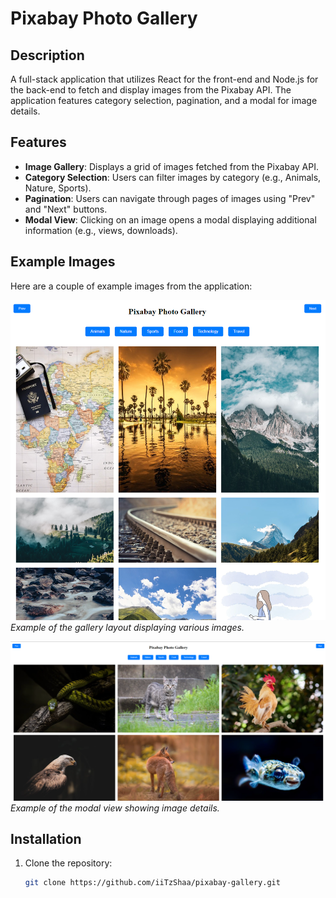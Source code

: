 # Pixabay Photo Gallery

## Description
A full-stack application that utilizes React for the front-end and Node.js for the back-end to fetch and display images from the Pixabay API. The application features category selection, pagination, and a modal for image details.

## Features
- **Image Gallery**: Displays a grid of images fetched from the Pixabay API.
- **Category Selection**: Users can filter images by category (e.g., Animals, Nature, Sports).
- **Pagination**: Users can navigate through pages of images using "Prev" and "Next" buttons.
- **Modal View**: Clicking on an image opens a modal displaying additional information (e.g., views, downloads).

## Example Images
Here are a couple of example images from the application:

![Gallery Example 1](images/img-1.png)
*Example of the gallery layout displaying various images.*

![Gallery Example 2](images/img-2.png)
*Example of the modal view showing image details.*

## Installation
1. Clone the repository:
   ```bash
   git clone https://github.com/iiTzShaa/pixabay-gallery.git
